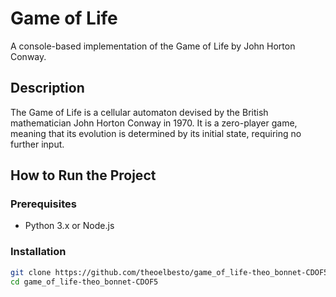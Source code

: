 # Game of Life

A console-based implementation of the Game of Life by John Horton Conway.

## Description

The Game of Life is a cellular automaton devised by the British mathematician John Horton Conway in 1970. It is a zero-player game, meaning that its evolution is determined by its initial state, requiring no further input.

## How to Run the Project

### Prerequisites

- Python 3.x or Node.js

### Installation

```sh
git clone https://github.com/theoelbesto/game_of_life-theo_bonnet-CDOF5.git
cd game_of_life-theo_bonnet-CDOF5

